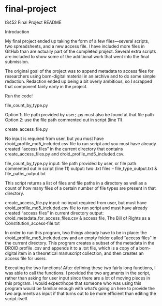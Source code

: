 # final-project

IS452
Final Project README


Introduction

My final project ended up taking the form of a few files—several scripts, two spreadsheets, and a new access file. I have included more files in GitHub than are actually part of the completed project. Several extra scripts are included to show some of the additional work that went into the final submission. 

The original goal of the project was to append metadata to access files for researchers using born-digital material in an archive and to do some simple redaction. Redaction ended up being a bit overly ambitious, so I scrapped that component fairly early in the project.

Run the code!

file_count_by_type.py

Option 1: file path provided by user; .py must also be found at that file path
Option 2: use the file path commented out in script (line 11)

create_access_file.py

No input is required from user, but you must have droid_profile_md5_included.csv file to run script and you must have already created “access files” in the current directory that contains create_access_files.py and droid_profile_md5_included.csv.


file_count_by_type.py
input: file path provided by user, or file path commented out in script (line 11)
output: two .txt files – file_type_output.txt & file_paths_output.txt

This script returns a list of files and file paths in a directory as well as a count of how many files of a certain number of file types are present in that directory. 

create_access_file.py
input: no input required from user, but must have droid_profile_md5_included.csv file to run script and must have already created “access files” in current directory
output: droid_metadata_for_access_files.csv & access file, The Bill of Rights as a Constitution_access-file.txt

In order to run this program, two things already have to be in place: the droid_profile_md5_included.csv and an empty folder called “access files” in the current directory. This program creates a subset of the metadata in the DROID profile .csv and appends it to a .txt file, which is a copy of a born-digital item in a theoretical manuscript collection, and then creates an access file for users.

Executing the two functions!
After defining these two fairly long functions, I was able to call the functions. I provided the two arguments in the script, rather than asking for user input since there are a lot of moving pieces in this program. I would expect/hope that someone who was using this program would be familiar enough with what’s going on here to provide the two arguments as input if that turns out to be more efficient than editing the script itself.
 

